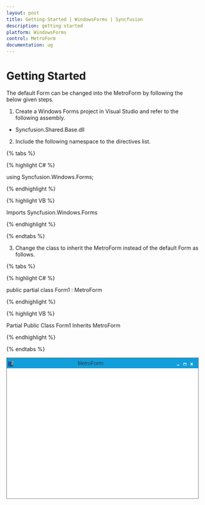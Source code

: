 ```yaml
---
layout: post
title: Getting-Started | WindowsForms | Syncfusion
description: getting started
platform: WindowsForms
control: MetroForm
documentation: ug
---
```


# Getting Started

The default Form can be changed into the MetroForm by following the below given steps.

1)	Create a Windows Forms project in Visual Studio and refer to the following assembly.

   * Syncfusion.Shared.Base.dll
   
2)  Include the following namespace to the directives list.

{% tabs %}

{% highlight C# %}

using Syncfusion.Windows.Forms;

{% endhighlight %}


{% highlight VB %}

Imports Syncfusion.Windows.Forms
 
{% endhighlight %}

{% endtabs %}
   
3)	Change the class to inherit the MetroForm instead of the default Form as follows.


{% tabs %}

{% highlight C# %}

public partial class Form1 : MetroForm 

{% endhighlight %}


{% highlight VB %}

Partial Public Class Form1 Inherits MetroForm
 
{% endhighlight %}

{% endtabs %}
  
   
![](Getting-Started_images/MetroForm.png)